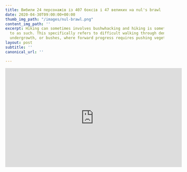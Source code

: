 ```yaml
---
title: Вибили 24 персонажів із 407 боксів і 47 великих на nul's brawl
date: 2020-04-30T09:00:00+00:00
thumb_img_path: "/images/nul-brawl.png"
content_img_path: ''
excerpt: Hiking can sometimes involves bushwhacking and hiking is sometimes referred
  to as such. This specifically refers to difficult walking through dense forest,
  undergrowth, or bushes, where forward progress requires pushing vegetation aside.
layout: post
subtitle: ''
canonical_url: ''

---
```

<iframe width="560" height="315" src="https://www.youtube.com/embed/3bncZ2gaM8w" frameborder="0" allow="accelerometer; autoplay; encrypted-media; gyroscope; picture-in-picture" allowfullscreen></iframe>